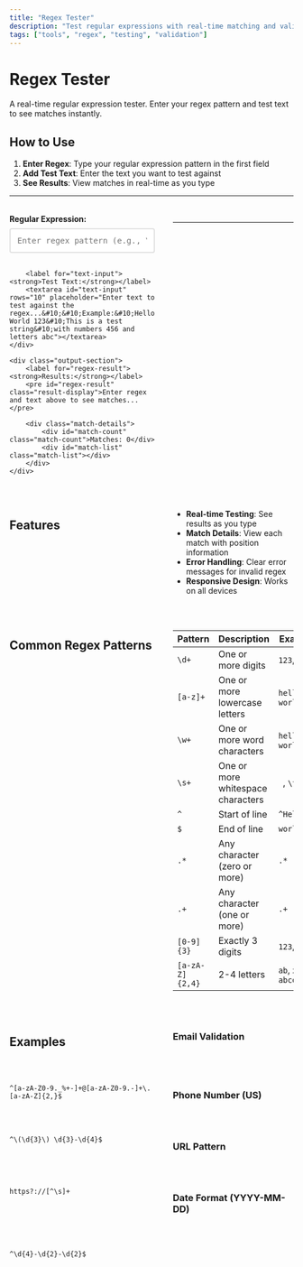 ```yaml
---
title: "Regex Tester"
description: "Test regular expressions with real-time matching and validation"
tags: ["tools", "regex", "testing", "validation"]
---
```


# Regex Tester

A real-time regular expression tester. Enter your regex pattern and test text to see matches instantly.

## How to Use

1. **Enter Regex**: Type your regular expression pattern in the first field
2. **Add Test Text**: Enter the text you want to test against
3. **See Results**: View matches in real-time as you type

---

<div class="regex-tester-container">
    <div class="input-section">
        <label for="regex-input"><strong>Regular Expression:</strong></label>
        <input id="regex-input" type="text" placeholder="Enter regex pattern (e.g., \d+, [a-z]+, \w+)">
        
        <label for="text-input"><strong>Test Text:</strong></label>
        <textarea id="text-input" rows="10" placeholder="Enter text to test against the regex...&#10;&#10;Example:&#10;Hello World 123&#10;This is a test string&#10;with numbers 456 and letters abc"></textarea>
    </div>
    
    <div class="output-section">
        <label for="regex-result"><strong>Results:</strong></label>
        <pre id="regex-result" class="result-display">Enter regex and text above to see matches...</pre>
        
        <div class="match-details">
            <div id="match-count" class="match-count">Matches: 0</div>
            <div id="match-list" class="match-list"></div>
        </div>
    </div>
</div>

<script>
function updateRegex() {
    const pattern = document.getElementById("regex-input").value;
    const text = document.getElementById("text-input").value;
    const result = document.getElementById("regex-result");
    const matchCount = document.getElementById("match-count");
    const matchList = document.getElementById("match-list");
    
    if (!pattern || !text) {
        result.textContent = "Enter regex and text above to see matches...";
        result.className = "result-display";
        matchCount.textContent = "Matches: 0";
        matchList.innerHTML = "";
        return;
    }
    
    try {
        const re = new RegExp(pattern, "g");
        const matches = [...text.matchAll(re)];
        
        if (matches.length > 0) {
            result.textContent = `Found ${matches.length} match(es):`;
            result.className = "result-display success";
            matchCount.textContent = `Matches: ${matches.length}`;
            
            const matchItems = matches.map((match, index) => 
                `<div class="match-item">
                    <span class="match-number">${index + 1}.</span>
                    <span class="match-text">"${match[0]}"</span>
                    <span class="match-position">at position ${match.index}</span>
                </div>`
            ).join("");
            matchList.innerHTML = matchItems;
        } else {
            result.textContent = "No matches found.";
            result.className = "result-display warning";
            matchCount.textContent = "Matches: 0";
            matchList.innerHTML = "";
        }
    } catch (e) {
        result.textContent = "Invalid regex: " + e.message;
        result.className = "result-display error";
        matchCount.textContent = "Matches: 0";
        matchList.innerHTML = "";
    }
}

document.getElementById("regex-input").addEventListener("input", updateRegex);
document.getElementById("text-input").addEventListener("input", updateRegex);
</script>

<style>
.regex-tester-container {
    display: grid;
    grid-template-columns: 1fr 1fr;
    gap: 2rem;
    margin: 2rem 0;
}

.input-section, .output-section {
    display: flex;
    flex-direction: column;
}

.input-section label, .output-section label {
    margin-bottom: 0.5rem;
    font-weight: bold;
}

#regex-input {
    width: 100%;
    padding: 0.75rem;
    font-family: 'Roboto Mono', monospace;
    font-size: 14px;
    border: 2px solid #e0e0e0;
    border-radius: 4px;
    margin-bottom: 1rem;
}

#text-input {
    width: 100%;
    min-height: 200px;
    font-family: 'Roboto Mono', monospace;
    font-size: 14px;
    padding: 1rem;
    border: 2px solid #e0e0e0;
    border-radius: 4px;
    resize: vertical;
}

.result-display {
    width: 100%;
    min-height: 100px;
    font-family: 'Roboto Mono', monospace;
    font-size: 14px;
    padding: 1rem;
    border: 2px solid #e0e0e0;
    border-radius: 4px;
    background-color: #f8f9fa;
    overflow: auto;
    white-space: pre-wrap;
    margin-bottom: 1rem;
}

.result-display.success {
    border-color: #28a745;
    background-color: #f8fff9;
}

.result-display.warning {
    border-color: #ffc107;
    background-color: #fffbf0;
}

.result-display.error {
    border-color: #dc3545;
    background-color: #fff8f8;
    color: #dc3545;
}

.match-details {
    border: 1px solid #e0e0e0;
    border-radius: 4px;
    padding: 1rem;
    background-color: #f8f9fa;
}

.match-count {
    font-weight: bold;
    margin-bottom: 0.5rem;
    color: #495057;
}

.match-item {
    display: flex;
    align-items: center;
    margin-bottom: 0.5rem;
    padding: 0.5rem;
    background-color: white;
    border-radius: 4px;
    border-left: 4px solid #007bff;
}

.match-number {
    font-weight: bold;
    color: #007bff;
    margin-right: 0.5rem;
    min-width: 2rem;
}

.match-text {
    font-family: 'Roboto Mono', monospace;
    background-color: #e9ecef;
    padding: 0.25rem 0.5rem;
    border-radius: 3px;
    margin-right: 0.5rem;
}

.match-position {
    color: #6c757d;
    font-size: 0.9em;
}

@media (max-width: 768px) {
    .regex-tester-container {
        grid-template-columns: 1fr;
        gap: 1rem;
    }
}
</style>

---

## Features

- **Real-time Testing**: See results as you type
- **Match Details**: View each match with position information
- **Error Handling**: Clear error messages for invalid regex
- **Responsive Design**: Works on all devices

## Common Regex Patterns

| Pattern | Description | Example |
|---------|-------------|---------|
| `\d+` | One or more digits | `123`, `456` |
| `[a-z]+` | One or more lowercase letters | `hello`, `world` |
| `\w+` | One or more word characters | `hello123`, `world_` |
| `\s+` | One or more whitespace characters | ` `, `\t` |
| `^` | Start of line | `^Hello` |
| `$` | End of line | `world$` |
| `.*` | Any character (zero or more) | `.*` |
| `.+` | Any character (one or more) | `.+` |
| `[0-9]{3}` | Exactly 3 digits | `123`, `456` |
| `[a-zA-Z]{2,4}` | 2-4 letters | `ab`, `xyz`, `abcd` |

## Examples

### Email Validation
```
^[a-zA-Z0-9._%+-]+@[a-zA-Z0-9.-]+\.[a-zA-Z]{2,}$
```

### Phone Number (US)
```
^\(\d{3}\) \d{3}-\d{4}$
```

### URL Pattern
```
https?://[^\s]+
```

### Date Format (YYYY-MM-DD)
```
^\d{4}-\d{2}-\d{2}$
``` 